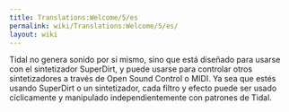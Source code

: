 ```yaml
---
title: Translations:Welcome/5/es
permalink: wiki/Translations:Welcome/5/es/
layout: wiki
---
```


Tidal no genera sonido por si mismo, sino que está diseñado para usarse
con el sintetizador SuperDirt, y puede usarse para controlar otros
sintetizadores a través de Open Sound Control o MIDI. Ya sea que estés
usando SuperDirt o un sintetizador, cada filtro y efecto puede ser usado
cíclicamente y manipulado independientemente con patrones de Tidal.
